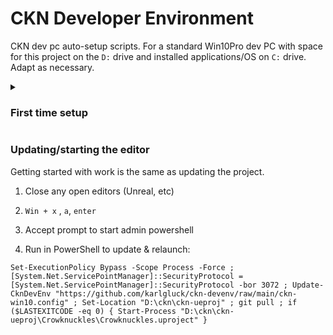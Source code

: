 # CKN Developer Environment

CKN dev pc auto-setup scripts. For a standard Win10Pro dev PC with space for this project on the `D:` drive and installed applications/OS on `C:` drive. Adapt as necessary.

<details>
<summary><h3>First time setup</h3></summary>

1. `Win + x` , `a`, `enter`

2. Accept prompt to start admin-mode PowerShell

3. Run in PowerShell to bootstrap the developer environment:

```
cd ~/Downloads ; Set-ExecutionPolicy Bypass -Scope Process -Force ; [System.Net.ServicePointManager]::SecurityProtocol = [System.Net.ServicePointManager]::SecurityProtocol -bor 3072 ; (Invoke-WebRequest -UseBasicParsing -Method Get -Uri "https://raw.githubusercontent.com/karlgluck/ckn-devenv/main/Bootstrap/Install-CknDevEnv.ps1" -Headers @{'Cache-Control'='no-store'}).Content | Invoke-Expression ; Install-CknDevEnv -ZipFilePath "https://github.com/karlgluck/ckn-devenv/archive/refs/heads/main.zip" ; Update-CknDevEnv "https://github.com/karlgluck/ckn-devenv/raw/main/ckn-win10.config"
```

4. Set up Git for yourself:

```
git config --global user.name "FIRST_NAME LAST_NAME"
git config --global user.email "MY_NAME@example.com"
```

# Note: add configuration for personal access token here, since we're going to a private repo

5. Run in PowerShell to clone the project:

```
$ProjPath = "D:\ckn" ; if (-not (Test-Path $ProjPath)) { New-Item $ProjPath -ItemType Directory | Out-Null } ; Set-Location $ProjPath ; git clone https://github.com/karlgluck/ckn-ueproj
```

6. Open the project

```
Start-Process "D:\ckn\ckn-ueproj\Crowknuckles\Crowknuckles.uproject"
```

</details>

### Updating/starting the editor

Getting started with work is the same as updating the project.

1. Close any open editors (Unreal, etc)

2. `Win + x` , `a`, `enter`

3. Accept prompt to start admin powershell

4. Run in PowerShell to update & relaunch:

```
Set-ExecutionPolicy Bypass -Scope Process -Force ; [System.Net.ServicePointManager]::SecurityProtocol = [System.Net.ServicePointManager]::SecurityProtocol -bor 3072 ; Update-CknDevEnv "https://github.com/karlgluck/ckn-devenv/raw/main/ckn-win10.config" ; Set-Location "D:\ckn\ckn-ueproj" ; git pull ; if ($LASTEXITCODE -eq 0) { Start-Process "D:\ckn\ckn-ueproj\Crowknuckles\Crowknuckles.uproject" }
```

